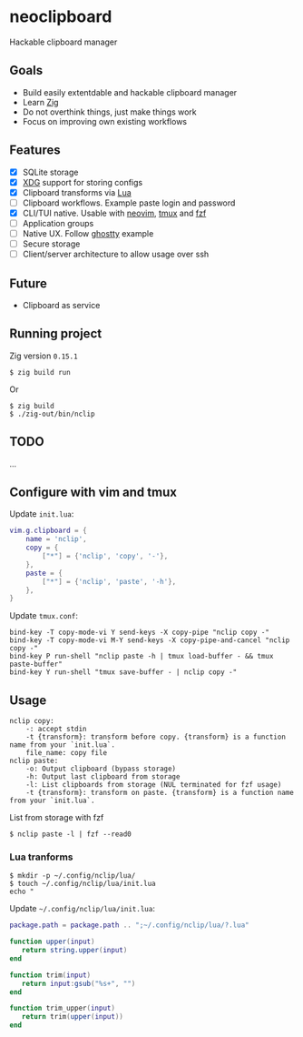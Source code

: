 # neoclipboard

Hackable clipboard manager

## Goals

- Build easily extentdable and hackable clipboard manager
- Learn [Zig](https://ziglang.org)
- Do not overthink things, just make things work
- Focus on improving own existing workflows

## Features

- [x] SQLite storage
- [x] [XDG](https://specifications.freedesktop.org/basedir-spec/latest/) support for storing configs
- [x] Clipboard transforms via [Lua](https://www.lua.org)
- [ ] Clipboard workflows. Example paste login and password
- [x] CLI/TUI native. Usable with [neovim](https://neovim.io), [tmux](https://github.com/tmux/tmux) and [fzf](https://junegunn.github.io/fzf/)
- [ ] Application groups
- [ ] Native UX. Follow [ghostty](https://ghostty.org) example
- [ ] Secure storage
- [ ] Client/server architecture to allow usage over ssh

## Future

- Clipboard as service

## Running project

Zig version `0.15.1`

```console
$ zig build run
```
Or

```console
$ zig build
$ ./zig-out/bin/nclip
```

## TODO

...

## Configure with vim and tmux

Update `init.lua`:

```lua
vim.g.clipboard = {
    name = 'nclip',
    copy = {
        ["*"] = {'nclip', 'copy', '-'},
    },
    paste = {
        ["*"] = {'nclip', 'paste', '-h'},
    },
}
```

Update `tmux.conf`:

```tmux
bind-key -T copy-mode-vi Y send-keys -X copy-pipe "nclip copy -"
bind-key -T copy-mode-vi M-Y send-keys -X copy-pipe-and-cancel "nclip copy -"
bind-key P run-shell "nclip paste -h | tmux load-buffer - && tmux paste-buffer"
bind-key Y run-shell "tmux save-buffer - | nclip copy -"
```

## Usage

```console
nclip copy:
    -: accept stdin
    -t {transform}: transform before copy. {transform} is a function name from your `init.lua`.
    file_name: copy file
nclip paste:
    -o: Output clipboard (bypass storage)
    -h: Output last clipboard from storage
    -l: List clipboards from storage (NUL terminated for fzf usage)
    -t {transform}: transform on paste. {transform} is a function name from your `init.lua`.
```

List from storage with fzf

```console
$ nclip paste -l | fzf --read0
```

### Lua tranforms

```console
$ mkdir -p ~/.config/nclip/lua/
$ touch ~/.config/nclip/lua/init.lua
echo "
```

Update `~/.config/nclip/lua/init.lua`:

```lua
package.path = package.path .. ";~/.config/nclip/lua/?.lua"

function upper(input)
   return string.upper(input)
end

function trim(input)
   return input:gsub("%s+", "")
end

function trim_upper(input)
   return trim(upper(input))
end
```
